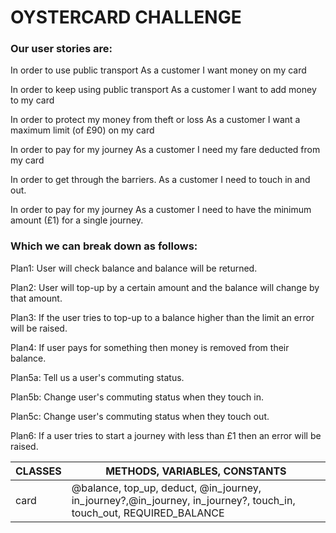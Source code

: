 # OYSTERCARD CHALLENGE

### Our user stories are:

In order to use public transport
As a customer
I want money on my card

In order to keep using public transport
As a customer
I want to add money to my card

In order to protect my money from theft or loss
As a customer
I want a maximum limit (of £90) on my card

In order to pay for my journey
As a customer
I need my fare deducted from my card

In order to get through the barriers.
As a customer
I need to touch in and out.

In order to pay for my journey
As a customer
I need to have the minimum amount (£1) for a single journey.

### Which we can break down as follows:


Plan1:  User will check balance and balance will be returned.

Plan2:  User will top-up by a certain amount and the balance will change by that
        amount.

Plan3:  If the user tries to top-up to a balance higher than the limit an error
        will be raised.

Plan4:  If user pays for something then money is removed from their balance.

Plan5a: Tell us a user's commuting status.

Plan5b: Change user's commuting status when they touch in.

Plan5c: Change user's commuting status when they touch out.

Plan6:  If a user tries to start a journey with less than £1 then an error will 
        be raised.




|CLASSES|METHODS, VARIABLES, CONSTANTS|
|---------|-----------------------------|
|card|@balance, top_up, deduct, @in_journey, in_journey?,@in_journey, in_journey?, touch_in, touch_out,  REQUIRED_BALANCE|
